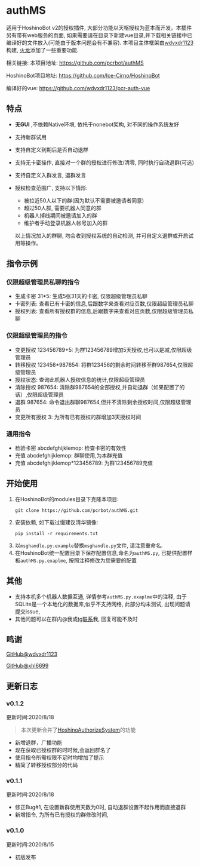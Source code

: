 # authMS

适用于HoshinoBot v2的授权插件, 大部分功能以天枢授权为蓝本而开发。本插件另有带有web服务的页面, 如果需要请在目录下新建vue目录,并下载相关链接中已编译好的文件放入(可能由于版本问题会有不兼容). 本项目主体框架由[wdvxdr1123](https://github.com/wdvxdr1123)构建, [火龙](https://github.com/xhl6666)添加了一些重要功能. 

相关链接: 
本项目地址: https://github.com/pcrbot/authMS

HoshinoBot项目地址: https://github.com/Ice-Cirno/HoshinoBot

编译好的vue: https://github.com/wdvxdr1123/pcr-auth-vue

## 特点
* **无GUI** ,不依赖Native环境, 依托于nonebot架构, 对不同的操作系统友好
* 支持新群试用
* 支持自定义到期后是否自动退群
* 支持无卡密操作, 直接对一个群的授权进行修改/清零, 同时执行自动退群(可选)
* 支持自定义入群发言, 退群发言
* 授权检查范围广, 支持以下情形:
  * 被拉近50人以下的群(因为默认不需要被邀请者同意)
  * 超过50人群, 需要机器人同意的群
  * 机器人掉线期间被邀请加入的群
  * 维护者手动登录机器人帐号加入的群
  
  以上情况加入的群聊, 均会收到授权系统的自动检测, 并可自定义退群或开启试用等操作。
  
## 指令示例
### 仅限超级管理员私聊的指令
* 生成卡密 31*5: 生成5张31天的卡密, 仅限超级管理员私聊
* 卡密列表: 查看已有卡密的信息,后跟数字来查看对应页数,仅限超级管理员私聊
* 授权列表: 查看所有授权群的信息,后跟数字来查看对应页数,仅限超级管理员私聊

### 仅限超级管理员的指令
* 变更授权 123456789+5: 为群123456789增加5天授权,也可以是减,仅限超级管理员
* 转移授权 123456*987654: 将群123456的剩余时间转移至群987654,仅限超级管理员
* 授权状态: 查询此机器人授权信息的统计,仅限超级管理员
* 清除授权 987654: 清除群987654的全部授权,并自动退群（如果配置了的话）,仅限超级管理员
* 退群 987654: 命令退出群聊987654,但并不清除剩余授权时间,仅限超级管理员
* 变更所有授权 3: 为所有已有授权的群增加3天授权时间

### 通用指令
* 检验卡密 abcdefghijklemop: 检查卡密的有效性
* 充值 abcdefghijklemop: 群聊使用,为本群充值
* 充值 abcdefghijklemop*123456789: 为群123456789充值

## 开始使用

1. 在HoshinoBot的modules目录下克隆本项目:
   ```
   git clone https://github.com/pcrbot/authMS.git
   ```
2. 安装依赖, 如下载过慢建议清华镜像: 
   ```
   pip install -r requirements.txt
   ```
3. 以`msghandle.py.example`替换`msghandle.py`文件, 请注意重命名. 
4. 在HoshinoBot统一配置目录下保存配置信息,命名为`authMS.py`, 已提供配置样板`authMS.py.exaplme`, 按照注释修改为您需要的配置


## 其他
* 支持本机多个机器人数据互通, 详情参考`authMS.py.exaplme`中的注释, 由于SQLite是一个本地化的数据库,似乎不支持网络, 此部分均未测试, 出现问题请提交issue, 
* 其他问题可以在群内@我或[tg联系](https://t.me/Sun_Xiao_Chuan)我, 回复可能不及时
## 鸣谢
[GitHub@wdvxdr1123](https://github.com/wdvxdr1123)

[GitHub@xhl6699](https://github.com/xhl6666)

## 更新日志

### v0.1.2
更新时间:2020/8/18

> 本次更新合并了[HoshinoAuthorizeSystem](https://github.com/wdvxdr1123/HoshinoAuthorizeSystem)的功能

* 新增退群，广播功能
* 现在获取已授权群的时时候,会返回群名了
* 使用指令所需权限不足时均增加了提示
* 精简了转移授权部分的代码

### v0.1.1
更新时间:2020/8/18
* 修正Bug#1, 在设置新群使用天数为0时, 自动退群设置不起作用而直接退群
* 新增指令, 为所有已有授权的群修改时间,

### v0.1.0
更新时间:2020/8/15
* 初版发布